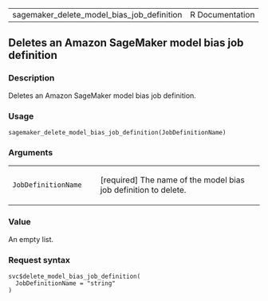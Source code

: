<table style="width: 100%;">
<tbody>
<tr class="odd">
<td>sagemaker_delete_model_bias_job_definition</td>
<td style="text-align: right;">R Documentation</td>
</tr>
</tbody>
</table>

## Deletes an Amazon SageMaker model bias job definition

### Description

Deletes an Amazon SageMaker model bias job definition.

### Usage

    sagemaker_delete_model_bias_job_definition(JobDefinitionName)

### Arguments

<table>
<colgroup>
<col style="width: 35%" />
<col style="width: 65%" />
</colgroup>
<tbody>
<tr class="odd">
<td><code
id="sagemaker_delete_model_bias_job_definition_:_JobDefinitionName">JobDefinitionName</code></td>
<td><p>[required] The name of the model bias job definition to
delete.</p></td>
</tr>
</tbody>
</table>

### Value

An empty list.

### Request syntax

    svc$delete_model_bias_job_definition(
      JobDefinitionName = "string"
    )
